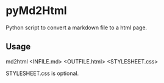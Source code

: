 # pyMd2Html
Python script to convert a markdown file to a html page.

## Usage
md2html <INFILE.md> <OUTFILE.html> <STYLESHEET.css>

STYLESHEET.css is optional.
